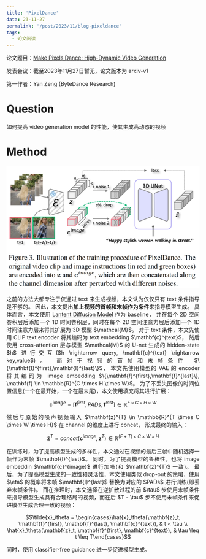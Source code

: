 ```yaml
---
title: 'PixelDance'
data: 23-11-27
permalink: '/post/2023/11/blog-pixeldance'
tags:
  - 论文阅读
---
```


<p style="text-align:justify; text-justify:inter-ideograph;"> 论文题目：<a href="https://arxiv.org/abs/2311.10982" target="_blank" title="PixelDance">Make Pixels Dance: High-Dynamic Video Generation</a></p>

<p style="text-align:justify; text-justify:inter-ideograph;">发表会议：截至2023年11月27日暂无，论文版本为 arxiv-v1</p>

<p style="text-align:justify; text-justify:inter-ideograph;">第一作者：Yan Zeng (ByteDance Research)</p>

Question
===

<p style="text-align:justify; text-justify:inter-ideograph;">如何提高 video generation model 的性能，使其生成高动态的视频</p>

Method
===

![PixelDance architecture](/images/paper_PixelDance_model.png)

<p style="text-align:justify; text-justify:inter-ideograph;">之前的方法大都专注于仅通过 text 来生成视频，本文认为仅仅只有 text 条件指导是不够的。
因此，本文提出<b>加上视频的首帧和末帧作为条件</b>来指导模型生成。
具体而言，本文使用 <a href="https://cai-jianfeng.github.io/posts/2023/10/blog-paper-stablediffusion/" target="_blank">Lantent Diffusion Model</a> 作为 baseline，
并在每个 2D 空间卷积层后添加一个 1D 时间卷积层，同时在每个 2D 空间注意力层后添加一个 1D 时间注意力层来将其扩展为 3D 模型 $\mathcal{M}$。
对于 text 条件，本文先使用 CLIP text encoder 将其编码为 text embedding $\mathbf{c}^{text}$，
然后使用 cross-attention 层与模型 $\mathcal{M}$ 的 U-net 生成的 hidden-state $h$ 进行交互($h \rightarrow query, \mathbf{c}^{text} \rightarrow key,value$)。
而对于视频的首帧和末帧条件 $\{\mathbf{I}^{first},\mathbf{I}^{last}\}$，
本文先使用模型的 VAE 的 encoder 将其编码为 image embedding $\{\mathbf{f}^{first},\mathbf{f}^{last}\}, \mathbf{f} \in \mathbb{R}^{C \times H \times W}$。
为了不丢失图像的时间位置信息(一个在最开始，一个在最末尾)，本文使用填充将其进行扩展：</p>

$$\mathbf{c}^{image} = [\mathbf{f}^{first}, PADs, \mathbf{f}^{last}] \in \mathbb{R}^{F \times C \times H \times W}$$

<p style="text-align:justify; text-justify:inter-ideograph;">然后与原始的噪声视频输入 $\mathbf{z}^{T} \in \mathbb{R}^{T \times C \times W \times H}$ 在 channel 的维度上进行 concat，
形成最终的输入：</p>

$$\mathbf{\hat{z}}^{T} = concat(\mathbf{c}^{image}, \mathbf{z}^{T}) \in \mathbb{R}^{(F+T) \times C \times W \times H}$$

<p style="text-align:justify; text-justify:inter-ideograph;">在训练时，为了提高模型生成的多样性，本文通过在视频的最后三帧中随机选择一帧作为末帧 $\mathbf{I}^{last}$。
同时，为了提高模型的鲁棒性，也将 image embeddin $\mathbf{c}^{image}$ 进行加噪(和 $\mathbf{z}^{T}$ 一致)。
最后，为了提高模型生成的一致性和灵活性，本文使用类似 drop-out 的策略，使用 $\eta$ 的概率将末帧 $\mathbf{I}^{last}$ 替换为对应的 $PADs$ 进行训练(即丢弃末帧条件)。
而在推理时，本文选择在逆扩散过程的前 $\tau$ 步使用末帧条件来指导模型生成具有合理结局的视频，而在后 $T - \tau$ 步不使用末帧条件来促进模型生成合理一致的视频：</p>

$$\tilde{x}_\theta = \begin{cases}\hat{x}_\theta(\mathbf{z}_t, \mathbf{f}^{first}, \mathbf{f}^{last}, \mathbf{c}^{text}), & t < \tau \\
\hat{x}_\theta(\mathbf{z}_t, \mathbf{f}^{first}, \mathbf{c}^{text}), & \tau \leq t \leq T\end{cases}$$

<p style="text-align:justify; text-justify:inter-ideograph;">同时，使用 classifier-free guidance 进一步促进模型生成。</p>